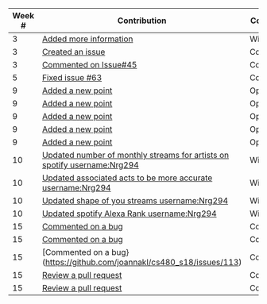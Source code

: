 |**Week #**|**Contribution**|**Contribution Type**|
|----------|----------------|---------------------|
|3|[Added more information](https://en.wikipedia.org/w/index.php?title=Jeet_Singh&action=history)|Wikipedia|
|3|[Created an issue](https://github.com/joannakl/cs480_s18/issues/46)|Course Website|
|3|[Commented on Issue#45](https://github.com/joannakl/cs480_s18/issues/45#issuecomment-366454858)|Course Website|
|5|[Fixed issue #63](https://github.com/joannakl/cs480_s18/issues/63)|Course Website|
|9|[Added a new point](https://www.openstreetmap.org/changeset/57749704)|OpenStreetMapper|
|9|[Added a new point](https://www.openstreetmap.org/changeset/57751813#map=19/40.72333/-73.99837)|OpenStreetMapper|
|9|[Added a new point](https://www.openstreetmap.org/changeset/57749704)|OpenStreetMapper|
|9|[Added a new point](https://www.openstreetmap.org/changeset/57751775#map=19/40.72337/-73.99871)|OpenStreetMapper|
|9|[Added a new point](https://www.openstreetmap.org/changeset/57751724#map=19/40.72361/-73.99812)|OpenStreetMapper|
|10|[Updated number of monthly streams for artists on spotify username:Nrg294](https://en.wikipedia.org/w/index.php?title=List_of_most_streamed_artists_on_Spotify&action=history)|Wikipedia|
|10|[Updated associated acts to be more accurate username:Nrg294](https://en.wikipedia.org/w/index.php?title=Chris_Lake&action=history)|Wikipedia|
|10|[Updated shape of you streams username:Nrg294](https://en.wikipedia.org/w/index.php?title=List_of_most_streamed_songs_on_Spotify&action=history)|Wikipedia|
|10|[Updated spotify Alexa Rank username:Nrg294](https://en.wikipedia.org/w/index.php?title=Spotify&action=history)|Wikipedia|
|15|[Commented on a bug](https://github.com/joannakl/cs480_s18/issues/118)|Course Website|
|15|[Commented on a bug](https://github.com/joannakl/cs480_s18/issues/115)|Course Website|
|15|[Commented on a bug}(https://github.com/joannakl/cs480_s18/issues/113)|Course Website|
|15|[Review a pull request](https://github.com/joannakl/cs480_s18/pull/116)|Course Website|
|15|[Review a pull request](https://github.com/joannakl/cs480_s18/pull/102)|Course Website|




